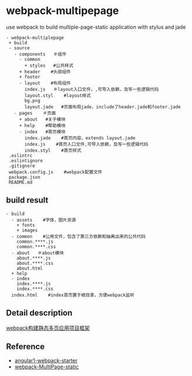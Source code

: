 # webpack-multipepage

use webpack to build multiple-page-static application with stylus and jade


```
- webpack-multiplepage
 + build
 - source
   - components   ＃组件
     - common
       + styles   #公共样式
     + header    #头部组件
     + footer    
     - layout    #布局组件
       index.js   ＃layout入口文件，,可导入依赖，及写一些逻辑代码
       layout.styl    #layout样式
       bg.png
       layout.jade   #页面布局jade，include了header.jade和footer.jade
   - pages    ＃页面
     + about   #关于模块
     + help    #帮助模块
     - index   #首页模块
       index.jade    #首页内容，extends layout.jade
       index.js    #首页入口文件,可导入依赖，及写一些逻辑代码
       index.styl    #首页样式
 .eslintrc
 .eslintignore
 .gitignore
 webpack.config.js    #webpack配置文件
 package.json
 README.md

```

## build result
```
- build
  - assets    #字体，图片资源
    + fonts
    + images
  - common    #公用文件，包含了第三方依赖和抽离出来的公共代码
    common.****.js  
    common.****.css
  - about   ＃about模块
    about.****.js   
    about.****.css
    about.html
  + help
  - index
    index.****.js
    index.****.css
  index.html    #index首页置于根目录，方便webpack监听
```

## Detail description
[webpack构建静态多页应用项目框架](http://xjinjin.net/2016/08/20/webpack-multiple-page-static/)

## Reference
- [angular1-webpack-starter](https://github.com/PinkyJie/angular1-webpack-starter)
- [webpack-MultiPage-static](https://github.com/vhtml/webpack-MultiPage-static)
